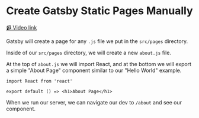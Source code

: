 # Create Gatsby Static Pages Manually

[📹 Video link](https://www.egghead.io/lessons/gatsby-create-gatsby-static-pages-manually)

Gatsby will create a page for any `.js` file we put in the `src/pages` directory.

Inside of our `src/pages` directory, we will create a new `about.js` file.

At the top of `about.js` we will import React, and at the bottom we will export a simple "About Page" component similar to our "Hello World" example.

```
import React from 'react'

export default () => <h1>About Page</h1>
```

When we run our server, we can navigate our dev to `/about` and see our component.
